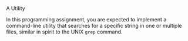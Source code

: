 A Utility

In this programming assignment, you are expected to implement a command-line utility that
searches for a specific string in one or multiple files, similar in spirit to the UNIX
`grep` command.
